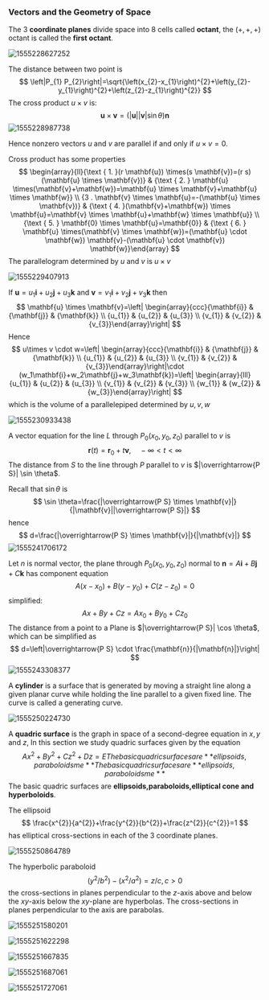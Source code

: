 ### Vectors and the Geometry of Space

The 3 **coordinate planes** divide space into 8 cells called **octant**, the $(+,+,+)$ octant is called the **first octant**.

![1555228627252](assets/1555228627252.png)

The distance between two point is 
$$
\left|P_{1} P_{2}\right|=\sqrt{\left(x_{2}-x_{1}\right)^{2}+\left(y_{2}-y_{1}\right)^{2}+\left(z_{2}-z_{1}\right)^{2}}
$$
The cross product $u\times v$ is:
$$
\mathbf{u} \times \mathbf{v}=(|\mathbf{u}||\mathbf{v}| \sin \theta) \mathbf{n}
$$
![1555228987738](assets/1555228987738.png)

Hence nonzero vectors $u$ and $v$ are parallel if and only if $u \times v=0$.



Cross product has some properties
$$
\begin{array}{ll}{\text { 1. }(r \mathbf{u}) \times(s \mathbf{v})=(r s)(\mathbf{u} \times \mathbf{v})} & {\text { 2. } \mathbf{u} \times(\mathbf{v}+\mathbf{w})=\mathbf{u} \times \mathbf{v}+\mathbf{u} \times \mathbf{w}} \\ {3 . \mathbf{v} \times \mathbf{u}=-(\mathbf{u} \times \mathbf{v})} & {\text { 4. }(\mathbf{v}+\mathbf{w}) \times \mathbf{u}=\mathbf{v} \times \mathbf{u}+\mathbf{w} \times \mathbf{u}} \\ {\text { 5. } \mathbf{0} \times \mathbf{u}=\mathbf{0}} & {\text { 6. } \mathbf{u} \times(\mathbf{v} \times \mathbf{w})=(\mathbf{u} \cdot \mathbf{w}) \mathbf{v}-(\mathbf{u} \cdot \mathbf{v}) \mathbf{w}}\end{array}
$$
The parallelogram determined by $u$ and $v$ is $u \times v​$

![1555229407913](assets/1555229407913.png)

If $\mathbf{u}=u_{1} \mathbf{i}+u_{2} \mathbf{j}+u_{3} \mathbf{k}$ and $\mathbf{v}=v_{1} \mathbf{i}+v_{2} \mathbf{j}+v_{3} \mathbf{k}$ then
$$
\mathbf{u} \times \mathbf{v}=\left| \begin{array}{ccc}{\mathbf{i}} & {\mathbf{j}} & {\mathbf{k}} \\ {u_{1}} & {u_{2}} & {u_{3}} \\ {v_{1}} & {v_{2}} & {v_{3}}\end{array}\right|
$$
Hence
$$
u\times v \cdot w=\left| \begin{array}{ccc}{\mathbf{i}} & {\mathbf{j}} & {\mathbf{k}} \\ {u_{1}} & {u_{2}} & {u_{3}} \\ {v_{1}} & {v_{2}} & {v_{3}}\end{array}\right|\cdot (w_1\mathbf{i}+w_2\mathbf{j}+w_3\mathbf{k})=\left| \begin{array}{lll}{u_{1}} & {u_{2}} & {u_{3}} \\ {v_{1}} & {v_{2}} & {v_{3}} \\ {w_{1}} & {w_{2}} & {w_{3}}\end{array}\right|
$$
which is the volume of a parallelepiped determined by $u,v,w​$

![1555230933438](assets/1555230933438.png)

A vector equation for the line $L$ through $P_{0}\left(x_{0}, y_{0}, z_{0}\right)$ parallel to $v$ is
$$
\mathbf{r}(t)=\mathbf{r}_{0}+t \mathbf{v}, \quad-\infty<t<\infty
$$
The distance from $S​$ to the line through $P​$ parallel to $v​$ is $|\overrightarrow{P S}| \sin \theta​$.

Recall that $\sin \theta​$ is
$$
\sin \theta=\frac{|\overrightarrow{P S} \times \mathbf{v}|}{|\mathbf{v}||\overrightarrow{P S}|}
$$
hence
$$
d=\frac{|\overrightarrow{P S} \times \mathbf{v}|}{|\mathbf{v}|}
$$
![1555241706172](assets/1555241706172.png)

Let $n$ is normal vector, the plane through $P_{0}\left(x_{0}, y_{0}, z_{0}\right)$ normal to $\mathbf{n}=A \mathbf{i}+B \mathbf{j}+C \mathbf{k}$ has component equation
$$
A\left(x-x_{0}\right)+B\left(y-y_{0}\right)+C\left(z-z_{0}\right)=0
$$
simplified:
$$
A x+B y+C z=A x_{0}+B y_{0}+C z_{0}
$$
 The distance from a point to a Plane is $|\overrightarrow{P S}| \cos \theta$, which can be simplified as 
$$
d=\left|\overrightarrow{P S} \cdot \frac{\mathbf{n}}{|\mathbf{n}|}\right|
$$
![1555243308377](assets/1555243308377.png)

A **cylinder** is a surface that is generated by moving a straight line along a given planar curve while holding the line parallel to a given fixed line. The curve is called a generating curve.

![1555250224730](assets/1555250224730.png)

A **quadric surface** is the graph in space of a second-degree equation in $x,y$ and $z$, In this section we study quadric surfaces given by the equation
$$
A x^{2}+B y^{2}+C z^{2}+D z=EThe basic quadric surfaces are **ellipsoids,paraboloidsme**The basic quadric surfaces are **ellipsoids,paraboloidsme**
$$
The basic quadric surfaces are **ellipsoids,paraboloids,elliptical cone and hyperboloids**.

The ellipsoid
$$
\frac{x^{2}}{a^{2}}+\frac{y^{2}}{b^{2}}+\frac{z^{2}}{c^{2}}=1
$$
has elliptical cross-sections in each of the 3 coordinate planes.

![1555250864789](assets/1555250864789.png)

The hyperbolic paraboloid
$$
\left(y^{2} / b^{2}\right)-\left(x^{2} / a^{2}\right)=z / c, c>0
$$
the cross-sections in planes perpendicular to the $z$-axis above and below the $xy$-axis below the $xy$-plane are hyperbolas. The cross-sections in planes perpendicular to the axis are parabolas.

![1555251580201](assets/1555251580201.png)

![1555251622298](assets/1555251622298.png)

![1555251667835](assets/1555251667835.png)

![1555251687061](assets/1555251687061.png)

![1555251727061](assets/1555251727061.png)